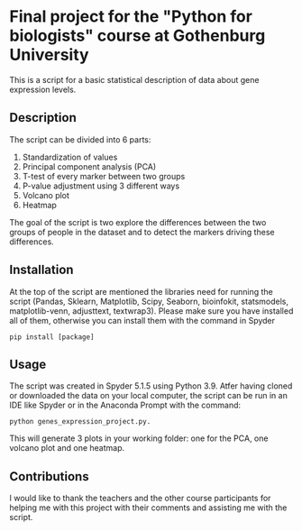 # Final project for the "Python for biologists" course at Gothenburg University

This is a script for a basic statistical description of data about gene expression levels.

## Description

The script can be divided into 6 parts:
1. Standardization of values
2. Principal component analysis (PCA) 
3. T-test of every marker between two groups
4. P-value adjustment using 3 different ways
5. Volcano plot
6. Heatmap

The goal of the script is two explore the differences between the two groups of people in the dataset and to detect the markers driving these differences.

## Installation

At the top of the script are mentioned the libraries need for running the script (Pandas, Sklearn, Matplotlib, Scipy, Seaborn, bioinfokit, statsmodels, matplotlib-venn, adjusttext, textwrap3). Please make sure you have installed all of them, 
otherwise you can install them with the command in Spyder

    pip install [package]

## Usage

The script was created in Spyder 5.1.5 using Python 3.9.
Atfer having cloned or downloaded the data on your local computer, the script can be run in an IDE like Spyder or in the Anaconda
Prompt with the command:

    python genes_expression_project.py. 
    
This will generate 3 plots in your working folder: one for the PCA, one volcano plot and one heatmap. 

## Contributions

I would like to thank the teachers and the other course participants for helping me with this project with their comments and assisting me with the script.

